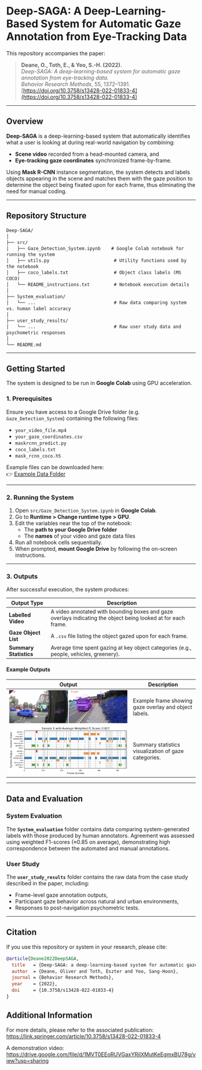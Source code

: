 # Deep-SAGA: A Deep-Learning-Based System for Automatic Gaze Annotation from Eye-Tracking Data

This repository accompanies the paper:

> **Deane, O., Toth, E., & Yeo, S.-H. (2022).**  
> *Deep-SAGA: A deep-learning-based system for automatic gaze annotation from eye-tracking data.*  
> *Behavior Research Methods*, 55, 1372–1391.  
> [https://doi.org/10.3758/s13428-022-01833-4](https://doi.org/10.3758/s13428-022-01833-4)

---

## Overview

**Deep-SAGA** is a deep-learning-based system that automatically identifies what a user is looking at during real-world navigation by combining:

- **Scene video** recorded from a head-mounted camera, and  
- **Eye-tracking gaze coordinates** synchronized frame-by-frame.

Using **Mask R-CNN** instance segmentation, the system detects and labels objects appearing in the scene and matches them with the gaze position to determine the object being fixated upon for each frame, thus eliminating the need for manual coding.

---

## Repository Structure

```plaintext
Deep-SAGA/
│
├── src/
│   ├── Gaze_Detection_System.ipynb    # Google Colab notebook for running the system
│   ├── utils.py                        # Utility functions used by the notebook
│   ├── coco_labels.txt                 # Object class labels (MS COCO)
│   └── README_instructions.txt         # Notebook execution details
│
├── System_evaluation/
│   └── ...                             # Raw data comparing system vs. human label accuracy
│
├── user_study_results/
│   └── ...                             # Raw user study data and psychometric responses
│
└── README.md
```
---

## Getting Started

The system is designed to be run in **Google Colab** using GPU acceleration.

### 1. Prerequisites

Ensure you have access to a Google Drive folder (e.g. `Gaze_Detection_System`) containing the following files:

- `your_video_file.mp4`  
- `your_gaze_coordinates.csv`  
- `maskrcnn_predict.py`  
- `coco_labels.txt`  
- `mask_rcnn_coco.h5`

Example files can be downloaded here:  
👉 [Example Data Folder](https://drive.google.com/drive/folders/1OAYbOeE5eIWzM-iwA0Agcg3M9MteN8JQ?usp=sharing)

---

### 2. Running the System

1. Open `src/Gaze_Detection_System.ipynb` in **Google Colab**.  
2. Go to **Runtime > Change runtime type > GPU**.  
3. Edit the variables near the top of the notebook:
   - The **path to your Google Drive folder**  
   - The **names** of your video and gaze data files  
4. Run all notebook cells sequentially.  
5. When prompted, **mount Google Drive** by following the on-screen instructions.

---

### 3. Outputs

After successful execution, the system produces:

| Output Type | Description |
|--------------|-------------|
| **Labelled Video** | A video annotated with bounding boxes and gaze overlays indicating the object being looked at for each frame. |
| **Gaze Object List** | A `.csv` file listing the object gazed upon for each frame. |
| **Summary Statistics** | Average time spent gazing at key object categories (e.g., people, vehicles, greenery). |

#### Example Outputs

| Output | Description |
|---------|-------------|
| ![labelled_video_screenshot](imgs/deepSagaLabelledFrames.png) | Example frame showing gaze overlay and object labels. |
| ![summary_chart](imgs/deepSagaOutputChart.png) | Summary statistics visualization of gaze categories. |


---

## Data and Evaluation

### System Evaluation
The **`System_evaluation`** folder contains data comparing system-generated labels with those produced by human annotators. Agreement was assessed using weighted F1-scores (≈0.85 on average), demonstrating high correspondence between the automated and manual annotations.

### User Study
The **`user_study_results`** folder contains the raw data from the case study described in the paper, including:
- Frame-level gaze annotation outputs,
- Participant gaze behavior across natural and urban environments,
- Responses to post-navigation psychometric tests.

---

## Citation

If you use this repository or system in your research, please cite:

```bibtex
@article{Deane2022DeepSAGA,
  title   = {Deep-SAGA: a deep-learning-based system for automatic gaze annotation from eye-tracking data},
  author  = {Deane, Oliver and Toth, Eszter and Yeo, Sang-Hoon},
  journal = {Behavior Research Methods},
  year    = {2022},
  doi     = {10.3758/s13428-022-01833-4}
}
```

## Additional Information

For more details, please refer to the associated publication: https://link.springer.com/article/10.3758/s13428-022-01833-4

A demonstration video: https://drive.google.com/file/d/1MVT0EEoRUVGaxYRiIXMutKeEgmxBU78g/view?usp=sharing

